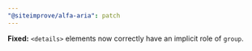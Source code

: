 ```yaml
---
"@siteimprove/alfa-aria": patch
---
```


**Fixed:** `<details>` elements now correctly have an implicit role of `group`.
